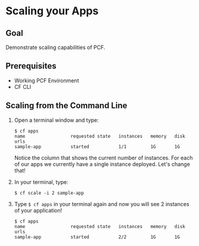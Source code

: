 # Scaling your Apps

## Goal
Demonstrate scaling capabilities of PCF.

## Prerequisites

+ Working PCF Environment
+ CF CLI

## Scaling from the Command Line

1. Open a terminal window and type:

    ```
    $ cf apps
    name                 requested state   instances   memory   disk   urls
    sample-app           started           1/1         1G       1G     
    ```

    Notice the column that shows the current number of instances.  For each of our apps we currently have a single instance deployed.  Let's change that!

1. In your terminal, type:

    `$ cf scale -i 2 sample-app`

1. Type `$ cf apps` in your terminal again and now you will see 2 instances of your application!

    ```
    $ cf apps
    name                 requested state   instances   memory   disk   urls
    sample-app           started           2/2         1G       1G     
    ```